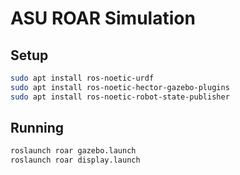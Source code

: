 # ASU ROAR Simulation
## Setup
``` bash
sudo apt install ros-noetic-urdf
sudo apt install ros-noetic-hector-gazebo-plugins
sudo apt install ros-noetic-robot-state-publisher
```

## Running
``` bash 
roslaunch roar gazebo.launch
roslaunch roar display.launch
```
